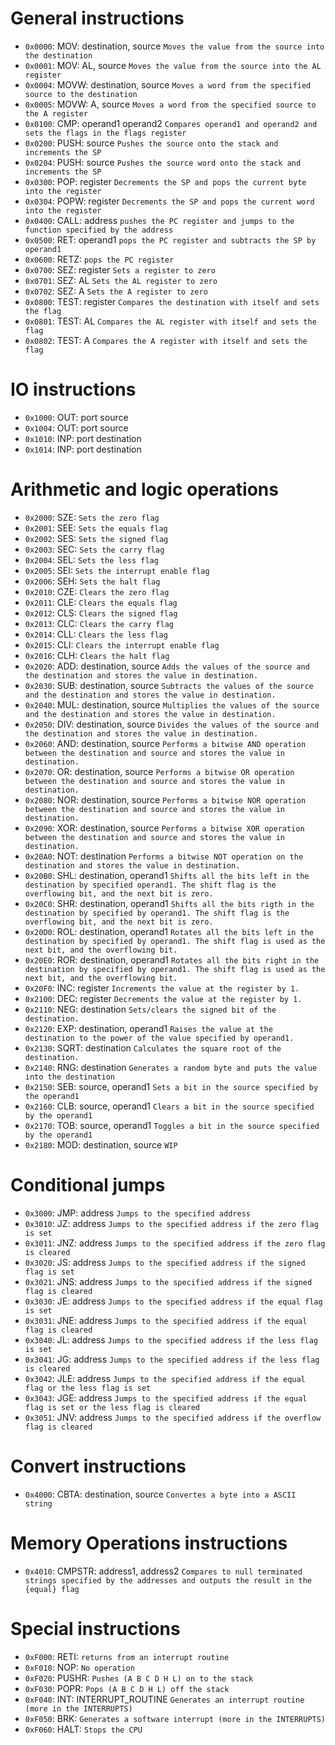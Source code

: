 # General instructions

- `0x0000`: MOV:  destination, source       `Moves the value from the source into the destination`
- `0x0001`: MOV:  AL, source                `Moves the value from the source into the AL register`
- `0x0004`: MOVW: destination, source       `Moves a word from the specified source to the destination`
- `0x0005`: MOVW: A, source                 `Moves a word from the specified source to the A register`
- `0x0100`: CMP:  operand1 operand2         `Compares operand1 and operand2 and sets the flags in the flags register`
- `0x0200`: PUSH: source                    `Pushes the source onto the stack and increments the SP`
- `0x0204`: PUSH: source                    `Pushes the source word onto the stack and increments the SP`
- `0x0300`: POP:  register                  `Decrements the SP and pops the current byte into the register`
- `0x0304`: POPW: register                  `Decrements the SP and pops the current word into the register`
- `0x0400`: CALL: address                   `pushes the PC register and jumps to the function specified by the address`
- `0x0500`: RET:  operand1                  `pops the PC register and subtracts the SP by operand1`
- `0x0600`: RETZ:                           `pops the PC register`
- `0x0700`: SEZ:  register                  `Sets a register to zero`
- `0x0701`: SEZ:  AL                        `Sets the AL register to zero`
- `0x0702`: SEZ:  A                         `Sets the A register to zero`
- `0x0800`: TEST: register                  `Compares the destination with itself and sets the flag`
- `0x0801`: TEST: AL                        `Compares the AL register with itself and sets the flag`
- `0x0802`: TEST: A                         `Compares the A register with itself and sets the flag`

# IO instructions

- `0x1000`: OUT:  port source
- `0x1004`: OUT:  port source
- `0x1010`: INP:  port destination
- `0x1014`: INP:  port destination

# Arithmetic and logic operations

- `0x2000`: SZE:                            `Sets the zero flag`
- `0x2001`: SEE:                            `Sets the equals flag`
- `0x2002`: SES:                            `Sets the signed flag`
- `0x2003`: SEC:                            `Sets the carry flag`
- `0x2004`: SEL:                            `Sets the less flag`
- `0x2005`: SEI:                            `Sets the interrupt enable flag`
- `0x2006`: SEH:                            `Sets the halt flag`
- `0x2010`: CZE:                            `Clears the zero flag`
- `0x2011`: CLE:                            `Clears the equals flag`
- `0x2012`: CLS:                            `Clears the signed flag`
- `0x2013`: CLC:                            `Clears the carry flag`
- `0x2014`: CLL:                            `Clears the less flag`
- `0x2015`: CLI:                            `Clears the interrupt enable flag`
- `0x2016`: CLH:                            `Clears the halt flag`
- `0x2020`: ADD:    destination, source     `Adds the values of the source and the destination and stores the value in destination.`
- `0x2030`: SUB:    destination, source     `Subtracts the values of the source and the destination and stores the value in destination.`
- `0x2040`: MUL:    destination, source     `Multiplies the values of the source and the destination and stores the value in destination.`
- `0x2050`: DIV:    destination, source     `Divides the values of the source and the destination and stores the value in destination.`
- `0x2060`: AND:    destination, source     `Performs a bitwise AND operation between the destination and source and stores the value in destination.`
- `0x2070`: OR:     destination, source     `Performs a bitwise OR operation between the destination and source and stores the value in destination.`
- `0x2080`: NOR:    destination, source     `Performs a bitwise NOR operation between the destination and source and stores the value in destination.`
- `0x2090`: XOR:    destination, source     `Performs a bitwise XOR operation between the destination and source and stores the value in destination.`
- `0x20A0`: NOT:    destination             `Performs a bitwise NOT operation on the destination and stores the value in destination.`
- `0x20B0`: SHL:    destination, operand1   `Shifts all the bits left in the destination by specified operand1. The shift flag is the overflowing bit, and the next bit is zero.`
- `0x20C0`: SHR:    destination, operand1   `Shifts all the bits rigth in the destination by specified by operand1. The shift flag is the overflowing bit, and the next bit is zero.`
- `0x20D0`: ROL:    destination, operand1   `Rotates all the bits left in the destination by specified by operand1. The shift flag is used as the next bit, and the overflowing bit.`
- `0x20E0`: ROR:    destination, operand1   `Rotates all the bits right in the destination by specified by operand1. The shift flag is used as the next bit, and the overflowing bit.`
- `0x20F0`: INC:    register                `Increments the value at the register by 1.`
- `0x2100`: DEC:    register                `Decrements the value at the register by 1.`
- `0x2110`: NEG:    destination             `Sets/clears the signed bit of the destination.`
- `0x2120`: EXP:    destination, operand1   `Raises the value at the destination to the power of the value specified by operand1.`
- `0x2130`: SQRT:   destination             `Calculates the square root of the destination.`
- `0x2140`: RNG:    destination             `Generates a random byte and puts the value into the destination`
- `0x2150`: SEB:    source, operand1        `Sets a bit in the source specified by the operand1`
- `0x2160`: CLB:    source, operand1        `Clears a bit in the source specified by the operand1`
- `0x2170`: TOB:    source, operand1        `Toggles a bit in the source specified by the operand1`
- `0x2180`: MOD:    destination, source     `WIP`

# Conditional jumps

- `0x3000`: JMP:    address                 `Jumps to the specified address`
- `0x3010`: JZ:     address                 `Jumps to the specified address if the zero flag is set`
- `0x3011`: JNZ:    address                 `Jumps to the specified address if the zero flag is cleared`
- `0x3020`: JS:     address                 `Jumps to the specified address if the signed flag is set`
- `0x3021`: JNS:    address                 `Jumps to the specified address if the signed flag is cleared`
- `0x3030`: JE:     address                 `Jumps to the specified address if the equal flag is set`
- `0x3031`: JNE:    address                 `Jumps to the specified address if the equal flag is cleared`
- `0x3040`: JL:     address                 `Jumps to the specified address if the less flag is set`
- `0x3041`: JG:     address                 `Jumps to the specified address if the less flag is cleared`
- `0x3042`: JLE:    address                 `Jumps to the specified address if the equal flag or the less flag is set`
- `0x3043`: JGE:    address                 `Jumps to the specified address if the equal flag is set or the less flag is cleared`
- `0x3051`: JNV:    address                 `Jumps to the specified address if the overflow flag is cleared`

# Convert instructions

- `0x4000`: CBTA:   destination, source     `Convertes a byte into a ASCII string`

# Memory Operations instructions

- `0x4010`: CMPSTR: address1, address2      `Compares to null terminated strings specified by the addresses and outputs the result in the {equal} flag`

# Special instructions

- `0xF000`: RETI:                           `returns from an interrupt routine`
- `0xF010`: NOP:                            `No operation`
- `0xF020`: PUSHR:                          `Pushes (A B C D H L) on to the stack`
- `0xF030`: POPR:                           `Pops (A B C D H L) off the stack`
- `0xF040`: INT:    INTERRUPT_ROUTINE       `Generates an interrupt routine (more in the INTERRUPTS)`
- `0xF050`: BRK:                            `Generates a software interrupt (more in the INTERRUPTS)`
- `0xF060`: HALT:                           `Stops the CPU`
